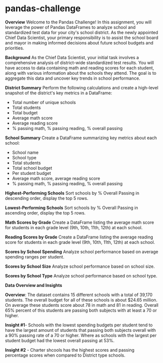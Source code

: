 # pandas-challenge

**Overview**
Welcome to the Pandas Challenge! In this assignment, you will leverage the power of Pandas DataFrames to analyze school and standardized test data for your city's school district. As the newly appointed Chief Data Scientist, your primary responsibility is to assist the school board and mayor in making informed decisions about future school budgets and priorities.

**Background**
As the Chief Data Scientist, your initial task involves a comprehensive analysis of district-wide standardized test results. You will have access to data containing math and reading scores for each student, along with various information about the schools they attend. The goal is to aggregate this data and uncover key trends in school performance.

**District Summary**
Perform the following calculations and create a high-level snapshot of the district's key metrics in a DataFrame:
- Total number of unique schools
- Total students
- Total budget
- Average math score
- Average reading score
- % passing math, % passing reading, % overall passing

**School Summary**
Create a DataFrame summarizing key metrics about each school:

- School name
- School type
- Total students
- Total school budget
- Per student budget
- Average math score, average reading score
- % passing math, % passing reading, % overall passing

**Highest-Performing Schools**
Sort schools by % Overall Passing in descending order, display the top 5 rows.

**Lowest-Performing Schools**
Sort schools by % Overall Passing in ascending order, display the top 5 rows.

**Math Scores by Grade**
Create a DataFrame listing the average math score for students in each grade level (9th, 10th, 11th, 12th) at each school.

**Reading Scores by Grade**
Create a DataFrame listing the average reading score for students in each grade level (9th, 10th, 11th, 12th) at each school.

**Scores by School Spending**
Analyze school performance based on average spending ranges per student.

**Scores by School Size**
Analyze school performance based on school size. 

**Scores by School Type**
Analyze school performance based on school type. 

**Data Overview and Insights**

**Overview**: The dataset contains 15 different schools with a total of 39,170 students. The overall budget for all of these schools is about $24.65 million. On average these students score about 78 in math and 81 in reading. Overall 65% percent of this students are passing both subjects with at least a 70 or higher.

**Insight #1**- Schools with the lowest spending budgets per student tend to have the largest amount of students that passing both subjects overall with a 90% passing rate of a 70 or higher. Where as schools with the largest per student budget had the lowest overall passing at 53%.

**Insight #2** - Charter shcools has the highest scores and passing percentage scores when compared to District type schools.
